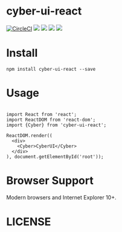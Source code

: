 # cyber-ui-react

[![CircleCI](https://circleci.com/gh/leoshenhh/cyber-ui-react/tree/master.svg?style=svg)](https://circleci.com/gh/leoshenhh/cyber-ui-react/tree/master)
![](https://img.shields.io/badge/react-17.0.2-blue)
![](https://img.shields.io/badge/typescript-4.2.4-brightgreen)
![](https://img.shields.io/badge/webpack-4.29.6-orange)
![](https://img.shields.io/badge/jest-27.4.7-brightgreen)

# Install

`npm install cyber-ui-react --save`

# Usage
```tsx

import React from 'react';
import ReactDOM from 'react-dom';
import {Cyber} from 'cyber-ui-react';

ReactDOM.render((
  <div>
    <Cyber>CyberUI</Cyber>
  </div>
), document.getElementById('root'));

```
# Browser Support
Modern browsers and Internet Explorer 10+.

# LICENSE
